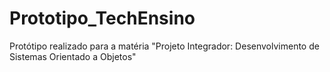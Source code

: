 # Prototipo_TechEnsino
 Protótipo realizado para a matéria "Projeto Integrador: Desenvolvimento de Sistemas Orientado a Objetos"
